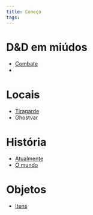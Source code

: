 ```yaml
---
title: Começo
tags:
---
```

# D&D em miúdos
- [Combate](Combate.md)
- 
# Locais
- [Tiragarde](Tiragarde.md)
- Ghostvar
# História
- [Atualmente](Atualmente.md)
- [O mundo](O%20mundo.md)
# Objetos
- [Itens](Itens.md)